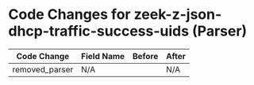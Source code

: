# Code Changes for zeek-z-json-dhcp-traffic-success-uids (Parser)

| Code Change | Field Name | Before | After |
|-------------|------------|--------|-------|
| removed_parser | N/A |  | N/A |